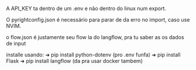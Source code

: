 A API_KEY ta dentro de um .env e não dentro do linux num export.

O pyrightconfig.json é necessário para parar de da erro no import, caso use NVIM.

o flow.json é justamente seu flow la do langflow, pra tu saber as os dados de input

installe usando: 
➜ pip install python-dotenv (pro .env funfa)
➜ pip install Flask
➜ pip install langflow (da pra usar docker tambem)
